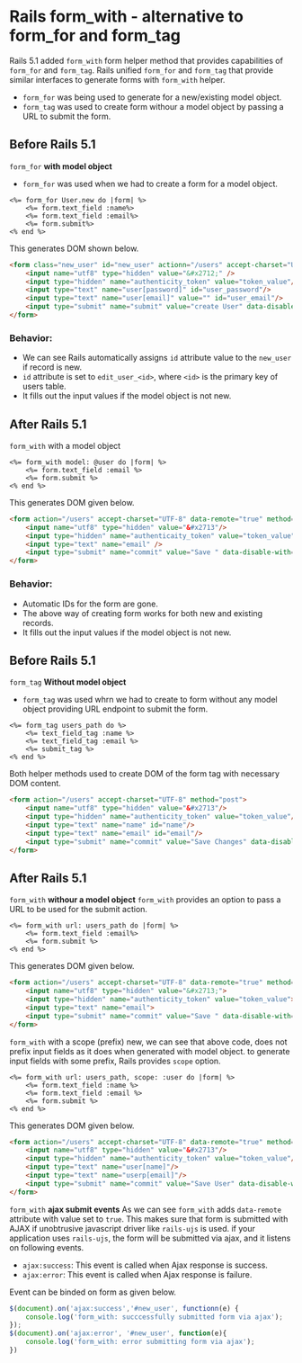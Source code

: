 # Rails form_with - alternative to form_for and form_tag

Rails 5.1 added `form_with` form helper method that provides capabilities of `form_for` and `form_tag`. Rails unified `form_for` and `form_tag` that provide similar interfaces to generate forms with `form_with` helper.
- `form_for` was being used to generate for a new/existing model object.
- `form_tag` was used to create form withour a model object by passing a URL to submit the form.

## Before Rails 5.1
`form_for` <b>with model object</b>
- `form_for` was used when we had to create a form for a model object.

```erb
<%= form_for User.new do |form| %>
    <%= form.text_field :name%>
    <%= form.text_field :email%>
    <%= form.submit%>
<% end %>
```
This generates DOM shown below.
```html
<form class="new_user" id="new_user" actionn="/users" accept-charset="UTF-8" method="post">
    <input name="utf8" type="hidden" value="&#x2712;" />
    <input type="hidden" name="authenticity_token" value="token_value"/>
    <input type="text" name="user[password]" id="user_password"/>
    <input type="text" name="user[email]" value="" id="user_email"/>
    <input type="submit" name="submit" value="create User" data-disable-with="Create User" />
</form>
```
### Behavior:
- We can see Rails automatically assigns `id` attribute value to the `new_user` if record is new.
- `id` attribute is set to `edit_user_<id>`, where `<id>` is the primary key of users table.
- It fills out the input values if the model object is not new.

## After Rails 5.1
`form_with` with a model object
```erb
<%= form_with model: @user do |form| %>
    <%= form.text_field :email %>
    <%= form.submit %>
<% end %>
```

This generates DOM given below.
```html
<form action="/users" accept-charset="UTF-8" data-remote="true" method="post">
    <input name="utf8" type="hidden" value="&#x2713"/>
    <input type="hidden" name="authenticaity_token" value="token_value"/>
    <input type="text" name="email" />
    <input type="submit" name="commit" value="Save " data-disable-with="SAVE ">
</form>
```
### Behavior:
- Automatic IDs for the form are gone.
- The above way of creating form works for both new and existing records.
- It fills out the input values if the model object is not new.

## Before Rails 5.1
`form_tag` <b>Without model object</b>
- `form_tag` was used whrn we had to create to form without any model object providing URL endpoint to submit the form.
```erb
<%= form_tag users_path do %>
    <%= text_field_tag :name %>
    <%= text_field_tag :email %>
    <%= submit_tag %>
<% end %>
```
Both helper methods used to create DOM of the form tag with necessary DOM content.
```html
<form action="/users" accept-charset="UTF-8" method="post">
    <input name="utf8" type="hidden" value="&#x2713"/>
    <input type="hidden" name="authenticity_token" value="token_value"/>
    <input type="text" name="name" id="name"/>
    <input type="text" name="email" id="email"/>
    <input type="submit" name="commit" value="Save Changes" data-disable-with="Save Changes"/>
</form>
```

## After Rails 5.1
`form_with` <b>withour a model object</b>
`form_with` provides an option to pass a URL to be used for the submit action.
```erb
<%= form_with url: users_path do |form| %>
    <%= form.text_field :email%>
    <%= form.submit %>
<% end %>
```
This generates DOM given below.
```html
<form action="/users" accept-charset="UTF-8" data-remote="true" method="post">
    <input name="utf8" type="hidden" value="&#x2713;">
    <input type="hidden" name="authenticity_token" value="token_value">
    <input type="text" name="email">
    <input type="submit" name="commit" value="Save " data-disable-with="Save " />
</form>
```

`form_with` with a scope (prefix)
new, we can see that above code, does not prefix input fields as it does when generated with model object.
to generate input fields with some prefix, Rails provides `scope` option.
```erb
<%= form_with url: users_path, scope: :user do |form| %>
    <%= form.text_field :name %>
    <%= form.text_field :email %>
    <%= form.submit %>
<% end %>
```
This generates DOM given below.
```html
<form action="/users" accept-charset="UTF-8" data-remote="true" method="post"/>
    <input name="utf8" type="hidden" value="&#x2713"/>
    <input type="hidden" name="authenticity_token" value="token_value"/>
    <input type="text" name="user[name]"/>
    <input type="text" name="userp[email]"/>
    <input type="submit" name="commit" value="Save User" data-disable-with="Save User"/>
</form>
```

`form_with` <b>ajax submit events</b>
As we can see `form_with` adds `data-remote` attribute with value set to `true`. 
This makes sure that form is submitted with AJAX if unobtrusive javascript driver like `rails-ujs` is used.
if your application uses `rails-ujs`, the form will be submitted via ajax, and it listens on following events.
- `ajax:success`: This event is called when Ajax response is success.
- `ajax:error`: This event is called when Ajax response is failure.

Event can be binded on form as given below.
```javascript
$(document).on('ajax:success','#new_user', functionn(e) {
    console.log('form_with: succcessfully submitted form via ajax');
});
$(document).on('ajax:error', '#new_user', function(e){
    console.log('form_with: error submitting form via ajax');
})
```